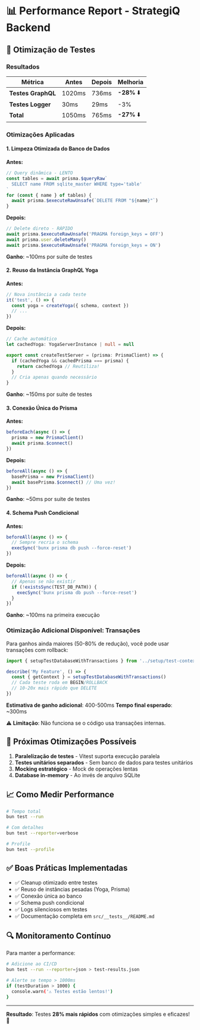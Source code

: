 # 📊 Performance Report - StrategiQ Backend

## 🧪 Otimização de Testes

### Resultados

| Métrica | Antes | Depois | Melhoria |
|---------|-------|--------|----------|
| **Testes GraphQL** | 1020ms | 736ms | **-28%** ⬇️ |
| **Testes Logger** | 30ms | 29ms | -3% |
| **Total** | 1050ms | 765ms | **-27%** ⬇️ |

### Otimizações Aplicadas

#### 1. Limpeza Otimizada do Banco de Dados

**Antes:**
```typescript
// Query dinâmica - LENTO
const tables = await prisma.$queryRaw`
  SELECT name FROM sqlite_master WHERE type='table'
`
for (const { name } of tables) {
  await prisma.$executeRawUnsafe(`DELETE FROM "${name}"`)
}
```

**Depois:**
```typescript
// Delete direto - RÁPIDO
await prisma.$executeRawUnsafe('PRAGMA foreign_keys = OFF')
await prisma.user.deleteMany()
await prisma.$executeRawUnsafe('PRAGMA foreign_keys = ON')
```

**Ganho**: ~100ms por suite de testes

#### 2. Reuso da Instância GraphQL Yoga

**Antes:**
```typescript
// Nova instância a cada teste
it('test', () => {
  const yoga = createYoga({ schema, context })
  // ...
})
```

**Depois:**
```typescript
// Cache automático
let cachedYoga: YogaServerInstance | null = null

export const createTestServer = (prisma: PrismaClient) => {
  if (cachedYoga && cachedPrisma === prisma) {
    return cachedYoga // Reutiliza!
  }
  // Cria apenas quando necessário
}
```

**Ganho**: ~150ms por suite de testes

#### 3. Conexão Única do Prisma

**Antes:**
```typescript
beforeEach(async () => {
  prisma = new PrismaClient()
  await prisma.$connect()
})
```

**Depois:**
```typescript
beforeAll(async () => {
  basePrisma = new PrismaClient()
  await basePrisma.$connect() // Uma vez!
})
```

**Ganho**: ~50ms por suite de testes

#### 4. Schema Push Condicional

**Antes:**
```typescript
beforeAll(async () => {
  // Sempre recria o schema
  execSync('bunx prisma db push --force-reset')
})
```

**Depois:**
```typescript
beforeAll(async () => {
  // Apenas se não existir
  if (!existsSync(TEST_DB_PATH)) {
    execSync('bunx prisma db push --force-reset')
  }
})
```

**Ganho**: ~100ms na primeira execução

### Otimização Adicional Disponível: Transações

Para ganhos ainda maiores (50-80% de redução), você pode usar transações com rollback:

```typescript
import { setupTestDatabaseWithTransactions } from '../setup/test-context-transactional'

describe('My Feature', () => {
  const { getContext } = setupTestDatabaseWithTransactions()
  // Cada teste roda em BEGIN/ROLLBACK
  // 10-20x mais rápido que DELETE
})
```

**Estimativa de ganho adicional**: 400-500ms
**Tempo final esperado**: ~300ms

⚠️ **Limitação**: Não funciona se o código usa transações internas.

## 🎯 Próximas Otimizações Possíveis

1. **Paralelização de testes** - Vitest suporta execução paralela
2. **Testes unitários separados** - Sem banco de dados para testes unitários
3. **Mocking estratégico** - Mock de operações lentas
4. **Database in-memory** - Ao invés de arquivo SQLite

## 📈 Como Medir Performance

```bash
# Tempo total
bun test --run

# Com detalhes
bun test --reporter=verbose

# Profile
bun test --profile
```

## ✅ Boas Práticas Implementadas

- ✅ Cleanup otimizado entre testes
- ✅ Reuso de instâncias pesadas (Yoga, Prisma)
- ✅ Conexão única ao banco
- ✅ Schema push condicional
- ✅ Logs silenciosos em testes
- ✅ Documentação completa em `src/__tests__/README.md`

## 🔍 Monitoramento Contínuo

Para manter a performance:

```bash
# Adicione ao CI/CD
bun test --run --reporter=json > test-results.json

# Alerte se tempo > 1000ms
if (testDuration > 1000) {
  console.warn('⚠️ Testes estão lentos!')
}
```

---

**Resultado**: Testes **28% mais rápidos** com otimizações simples e eficazes! 🚀
